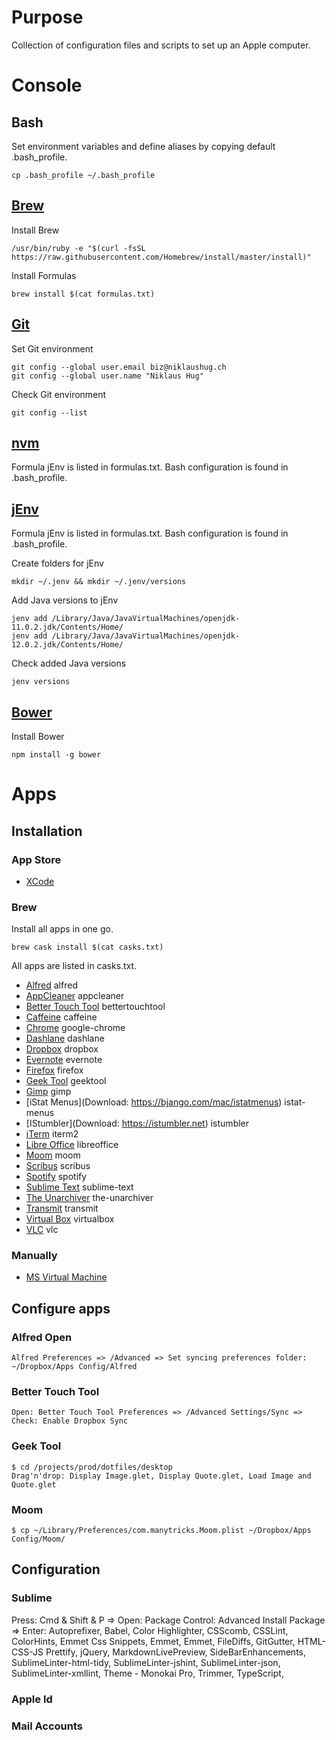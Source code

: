 # Purpose
Collection of configuration files and scripts to set up an Apple computer.


# Console

## Bash
Set environment variables and define aliases by copying default .bash_profile.

    cp .bash_profile ~/.bash_profile

## [Brew](https://brew.sh)

Install Brew

    /usr/bin/ruby -e "$(curl -fsSL https://raw.githubusercontent.com/Homebrew/install/master/install)"

Install Formulas

    brew install $(cat formulas.txt)

## [Git](https://git-scm.com/)
Set Git environment

    git config --global user.email biz@niklaushug.ch
    git config --global user.name "Niklaus Hug"

Check Git environment

    git config --list

## [nvm](https://github.com/nvm-sh/nvm)

Formula jEnv is listed in formulas.txt. Bash configuration is found in .bash_profile.


## [jEnv](https://www.jenv.be/)

Formula jEnv is listed in formulas.txt. Bash configuration is found in .bash_profile.

Create folders for jEnv

    mkdir ~/.jenv && mkdir ~/.jenv/versions

Add Java versions to jEnv

    jenv add /Library/Java/JavaVirtualMachines/openjdk-11.0.2.jdk/Contents/Home/
    jenv add /Library/Java/JavaVirtualMachines/openjdk-12.0.2.jdk/Contents/Home/

Check added Java versions

    jenv versions

## [Bower](https://bower.io/)

Install Bower

    npm install -g bower

# Apps

## Installation
### App Store
* [XCode](https://apps.apple.com/de/app/xcode/id497799835?mt=12)

### Brew
Install all apps in one go.

    brew cask install $(cat casks.txt)

All apps are listed in casks.txt.

* [Alfred](https://www.alfredapp.com/) alfred
* [AppCleaner](https://www.heise.de/download/product/appcleaner-58032) appcleaner
* [Better Touch Tool](https://folivora.ai/downloads) bettertouchtool
* [Caffeine](http://lightheadsw.com/caffeine/) caffeine
* [Chrome](https://www.google.com/intl/de/chrome) google-chrome
* [Dashlane](https://www.dashlane.com/de/download) dashlane
* [Dropbox](https://www.dropbox.com/de/downloading) dropbox
* [Evernote](https://evernote.com/intl/de/download) evernote
* [Firefox](https://www.mozilla.org) firefox
* [Geek Tool](https://www.tynsoe.org/v2/geektool) geektool
* [Gimp](https://www.gimp.org/downloads) gimp
* [iStat Menus](Download: https://bjango.com/mac/istatmenus) istat-menus
* [IStumbler](Download: https://istumbler.net) istumbler
* [iTerm](https://www.iterm2.com) iterm2
* [Libre Office](https://www.libreoffice.org) libreoffice
* [Moom](https://manytricks.com/moom/) moom
* [Scribus](https://www.scribus.net/downloads) scribus
* [Spotify](https://www.spotify.com/de/download/other/) spotify
* [Sublime Text](https://www.sublimetext.com) sublime-text
* [The Unarchiver](https://apps.apple.com/ch/app/the-unarchiver/id425424353) the-unarchiver
* [Transmit](https://apps.apple.com/de/app/transmit-5/id1436522307) transmit
* [Virtual Box](https://www.virtualbox.org/wiki/Downloads) virtualbox
* [VLC](https://www.videolan.org/vlc) vlc

### Manually
* [MS Virtual Machine](https://developer.microsoft.com/en-us/microsoft-edge/tools/vms)


## Configure apps

### Alfred Open
    Alfred Preferences => /Advanced => Set syncing preferences folder: ~/Dropbox/Apps Config/Alfred

### Better Touch Tool
    Open: Better Touch Tool Preferences => /Advanced Settings/Sync => Check: Enable Dropbox Sync

### Geek Tool
    $ cd /projects/prod/dotfiles/desktop
    Drag'n'drop: Display Image.glet, Display Quote.glet, Load Image and Quote.glet

### Moom
    $ cp ~/Library/Preferences/com.manytricks.Moom.plist ~/Dropbox/Apps Config/Moom/





## Configuration
### Sublime
Press: Cmd & Shift & P  => Open: Package Control: Advanced Install Package => Enter:
Autoprefixer,
Babel,
Color Highlighter,
CSScomb,
CSSLint,
ColorHints,
Emmet Css Snippets,
Emmet,
Emmet,
FileDiffs,
GitGutter,
HTML-CSS-JS Prettify,
jQuery,
MarkdownLivePreview,
SideBarEnhancements,
SublimeLinter-html-tidy,
SublimeLinter-jshint,
SublimeLinter-json,
SublimeLinter-xmllint,
Theme - Monokai Pro,
Trimmer,
TypeScript,

### Apple Id
### Mail Accounts


